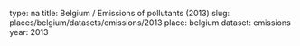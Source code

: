 type: na
title: Belgium / Emissions of pollutants (2013)
slug: places/belgium/datasets/emissions/2013
place: belgium
dataset: emissions
year: 2013
